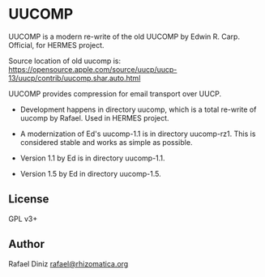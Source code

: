 # UUCOMP

UUCOMP is a modern re-write of the old UUCOMP by Edwin R. Carp. Official, for HERMES project.

Source location of old uucomp is: https://opensource.apple.com/source/uucp/uucp-13/uucp/contrib/uucomp.shar.auto.html

UUCOMP provides compression for email transport over UUCP.

* Development happens in directory uucomp, which is a total re-write of
  uucomp by Rafael. Used in HERMES project.

* A modernization of Ed's uucomp-1.1 is in directory uucomp-rz1. This is
  considered stable and works as simple as possible.

* Version 1.1 by Ed is in directory uucomp-1.1.

* Version 1.5 by Ed in directory uucomp-1.5.

## License

GPL v3+

## Author

Rafael Diniz <rafael@rhizomatica.org>
